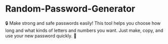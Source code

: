 # Random-Password-Generator
🔒 Make strong and safe passwords easily! This tool helps you choose how long and what kinds of letters and numbers you want. Just make, copy, and use your new password quickly. 🌟

